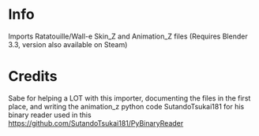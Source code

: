 # Info
  Imports Ratatouille/Wall-e Skin_Z and Animation_Z files (Requires Blender 3.3, version also available on Steam)
# Credits
  Sabe for helping a LOT with this importer, documenting the files in the first place, and writing the animation_z python code
  SutandoTsukai181 for his binary reader used in this https://github.com/SutandoTsukai181/PyBinaryReader
  
